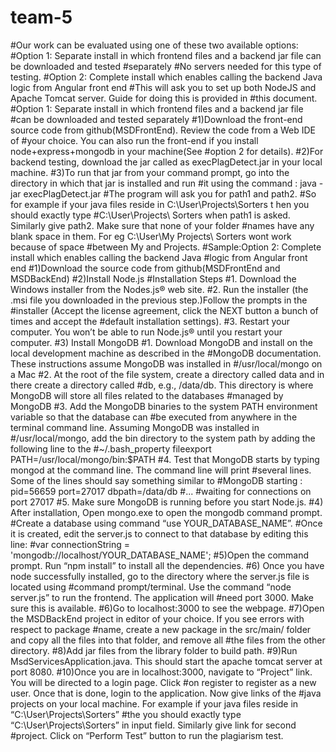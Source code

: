 # team-5
#Our work can be evaluated using one of these two available options:
#Option 1: Separate install in which frontend files and a backend jar file can be downloaded and tested
#separately
#No servers needed for this type of testing.
#Option 2: Complete install which enables calling the backend Java logic from Angular front end
#This will ask you to set up both NodeJS and Apache Tomcat server. Guide for doing this is provided in
#this document.
#Option 1: Separate install in which frontend files and a backend jar file
#can be downloaded and tested separately
#1)Download the front-end source code from github(MSDFrontEnd). Review the code from a Web IDE of
#your choice. You can also run the front-end if you install node+express+mongodb in your machine(See
#option 2 for details).
#2)For backend testing, download the jar called as execPlagDetect.jar in your local machine.
#3)To run that jar from your command prompt, go into the directory in which that jar is installed and run
#it using the command : java -jar execPlagDetect.jar
#The program will ask you for path1 and path2.
#So for example if your java files reside in C:\User\Projects\Sorters t hen you should exactly type
#C:\User\Projects\ Sorters when path1 is asked. Similarly give path2. Make sure that none of your folder
#names have any blank space in them. For eg C:\User\My Projects\ Sorters wont work because of space
#between My and Projects.
#Sample:Option 2: Complete install which enables calling the backend Java
#logic from Angular front end
#1)Download the source code from github(MSDFrontEnd and MSDBackEnd)
#2)Install Node.js
#Installation Steps
#1. Download the Windows installer from the Nodes.js® web site.
#2. Run the installer (the .msi file you downloaded in the previous step.)Follow the prompts in the
#installer (Accept the license agreement, click the NEXT button a bunch of times and accept the
#default installation settings).
#3. Restart your computer. You won’t be able to run Node.js® until you restart your computer.
#3) Install MongoDB
#1. Download MongoDB and install on the local development machine as described in the
#MongoDB documentation. These instructions assume MongoDB was installed in
#/usr/local/mongo on a Mac
#2. At the root of the file system, create a directory called data and in there create a directory called
#db, e.g., /data/db. This directory is where MongoDB will store all files related to the databases
#managed by MongoDB
#3. Add the MongoDB binaries to the system PATH environment variable so that the database can
#be executed from anywhere in the terminal command line. Assuming MongoDB was installed in
#/usr/local/mongo, add the bin directory to the system path by adding the following line to the
#~/.bash_property fileexport PATH=/usr/local/mongo/bin:$PATH
#4. Test that MongoDB starts by typing mongod at the command line. The command line will print
#several lines. Some of the lines should say something similar to
#MongoDB starting : pid=56659 port=27017 dbpath=/data/db
#...
#waiting for connections on port 27017
#5. Make sure MongoDB is running before you start Node.js.
#4) After installation, Open mongo.exe to open the mongodb command prompt.
#Create a database using command “use YOUR_DATABASE_NAME”.
#Once it is created, edit the server.js to connect to that database by editing this line:
#var connectionString = 'mongodb://localhost/YOUR_DATABASE_NAME';
#5)Open the command prompt. Run “npm install” to install all the dependencies.
#6) Once you have node successfully installed, go to the directory where the server.js file is located using
#command prompt/terminal. Use the command “node server.js” to run the frontend. The application will
#need port 3000. Make sure this is available.
#6)Go to localhost:3000 to see the webpage.
#7)Open the MSDBackEnd project in editor of your choice. If you see errors with respect to package
#name, create a new package in the src/main/ folder and copy all the files into that folder, and remove all
#the files from the other directory.
#8)Add jar files from the library folder to build path.
#9)Run MsdServicesApplication.java. This should start the apache tomcat server at port 8080.
#10)Once you are in localhost:3000, navigate to “Project” link. You will be directed to a login page. Click
#on register to register as a new user. Once that is done, login to the application. Now give links of the
#java projects on your local machine. For example if your java files reside in “C:\User\Projects\Sorters”
#the you should exactly type “C:\User\Projects\Sorters” in input field. Similarly give link for second
#project. Click on “Perform Test” button to run the plagiarism test.
